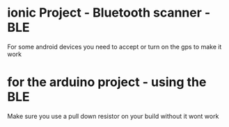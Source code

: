# ionic Project - Bluetooth scanner - BLE

For some android devices you need to accept or turn on 
the gps to make it work

# for the arduino project - using the BLE
Make sure you use a pull down resistor on your build
without it wont work
